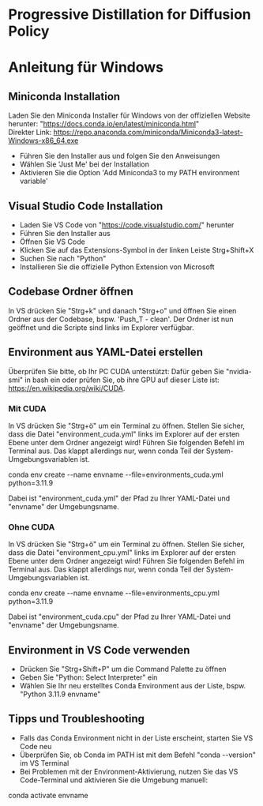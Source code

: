 # Progressive Distillation for Diffusion Policy

# Anleitung für Windows

## Miniconda Installation

Laden Sie den Miniconda Installer für Windows von der offiziellen Website herunter: "https://docs.conda.io/en/latest/miniconda.html"	
Direkter Link: https://repo.anaconda.com/miniconda/Miniconda3-latest-Windows-x86_64.exe
- Führen Sie den Installer aus und folgen Sie den Anweisungen
- Wählen Sie 'Just Me' bei der Installation
- Aktivieren Sie die Option 'Add Miniconda3 to my PATH environment variable'


## Visual Studio Code Installation

- Laden Sie VS Code von "https://code.visualstudio.com/" herunter
- Führen Sie den Installer aus
- Öffnen Sie VS Code
- Klicken Sie auf das Extensions-Symbol in der linken Leiste Strg+Shift+X
- Suchen Sie nach "Python"
- Installieren Sie die offizielle Python Extension von Microsoft


## Codebase Ordner öffnen

In VS drücken Sie "Strg+k" und danach "Strg+o" und öffnen Sie einen Ordner aus der Codebase, bspw. 'Push_T - clean'. Der Ordner ist nun geöffnet und die Scripte sind links im Explorer verfügbar.

## Environment aus YAML-Datei erstellen

Überprüfen Sie bitte, ob Ihr PC CUDA unterstützt: Dafür geben Sie "nvidia-smi" in bash ein oder prüfen Sie, ob ihre GPU auf dieser Liste ist: https://en.wikipedia.org/wiki/CUDA.
### Mit CUDA

In VS drücken Sie "Strg+ö" um ein Terminal zu öffnen. Stellen Sie sicher, dass die Datei "environment_cuda.yml" links im Explorer auf der ersten Ebene unter dem Ordner angezeigt wird! Führen Sie folgenden Befehl im Terminal aus. Das klappt allerdings nur, wenn conda Teil der System-Umgebungsvariablen ist. 

 conda env create --name envname --file=environments_cuda.yml python=3.11.9

Dabei ist "environment_cuda.yml" der Pfad zu Ihrer YAML-Datei und "envname" der Umgebungsname. 

### Ohne CUDA

In VS drücken Sie "Strg+ö" um ein Terminal zu öffnen. Stellen Sie sicher, dass die Datei "environment_cpu.yml" links im Explorer auf der ersten Ebene unter dem Ordner angezeigt wird! Führen Sie folgenden Befehl im Terminal aus. Das klappt allerdings nur, wenn conda Teil der System-Umgebungsvariablen ist. 

 conda env create --name envname --file=environments_cpu.yml python=3.11.9

Dabei ist "environment_cuda.cpu" der Pfad zu Ihrer YAML-Datei und "envname" der Umgebungsname. 


## Environment in VS Code verwenden
- Drücken Sie "Strg+Shift+P" um die Command Palette zu öffnen
- Geben Sie "Python: Select Interpreter" ein
- Wählen Sie Ihr neu erstelltes Conda Environment aus der Liste, bspw. "Python 3.11.9 envname"


## Tipps und Troubleshooting


- Falls das Conda Environment nicht in der Liste erscheint, starten Sie VS Code neu
- Überprüfen Sie, ob Conda im PATH ist mit dem Befehl "conda --version" im VS Terminal
- Bei Problemen mit der Environment-Aktivierung, nutzen Sie das VS Code-Terminal und aktivieren Sie die Umgebung manuell:	

 conda activate envname
